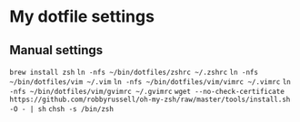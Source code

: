# My dotfile settings

## Manual settings

`brew install zsh`
`ln -nfs ~/bin/dotfiles/zshrc ~/.zshrc`
`ln -nfs ~/bin/dotfiles/vim ~/.vim`
`ln -nfs ~/bin/dotfiles/vim/vimrc ~/.vimrc`
`ln -nfs ~/bin/dotfiles/vim/gvimrc ~/.gvimrc`
`wget --no-check-certificate https://github.com/robbyrussell/oh-my-zsh/raw/master/tools/install.sh -O - | sh`
`chsh -s /bin/zsh`
